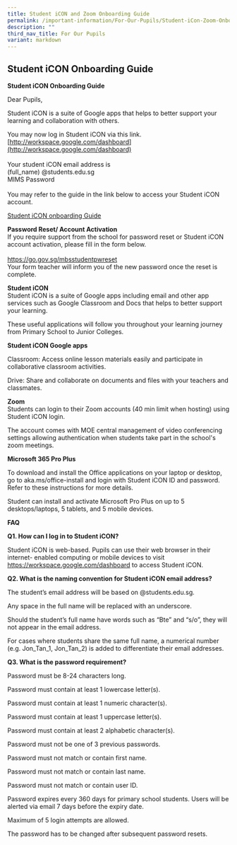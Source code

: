 ```yaml
---
title: Student iCON and Zoom Onboarding Guide
permalink: /important-information/For-Our-Pupils/Student-iCon-Zoom-Onboarding-Guide/
description: ""
third_nav_title: For Our Pupils
variant: markdown
---
```

## Student iCON Onboarding Guide

**Student iCON Onboarding Guide**

Dear Pupils,&nbsp;

Student iCON is a suite of Google apps that helps to better support your learning and collaboration with others.&nbsp;

You may now log in Student iCON via this link.&nbsp;
[http://workspace.google.com/dashboard](http://workspace.google.com/dashboard)
<br><br>
Your student iCON email address is<br>
(full_name) @students.edu.sg<br>
MIMS Password <br><br>
You may refer to the guide in the link below to access your Student iCON account.&nbsp;

[Student iCON onboarding Guide](/files/Student_iCON_Onboarding_Guide.pdf)

**Password Reset/ Account Activation** <br>
If you require support from the school for password reset or Student iCON account activation, please fill in the form below.<br><br>
https://go.gov.sg/mbsstudentpwreset
<br>
Your form teacher will inform you of the new password once the reset is complete.


**Student iCON** <br>
Student iCON is a suite of Google apps including email and other app services such as Google Classroom and Docs that helps to better support your learning.

These useful applications will follow you throughout your learning journey from Primary School to Junior Colleges.

**Student iCON Google apps**

Classroom: Access online lesson materials easily and participate in collaborative classroom activities.

Drive: Share and collaborate on documents and files with your teachers and classmates. 

**Zoom**<br>
Students can login to their Zoom accounts (40 min limit when hosting) using Student iCON login.

The account comes with MOE central management of video conferencing settings allowing authentication when students take part in the school's zoom meetings.

**Microsoft 365 Pro Plus**

To download and install the Office applications on your laptop or desktop, go to aka.ms/office-install and login with Student iCON ID and password. Refer to these instructions for more details.

Student can install and activate Microsoft Pro Plus on up to 5 desktops/laptops, 5 tablets, and 5 mobile devices.

**FAQ** <br>

**Q1.	How can I log in to Student iCON?**

Student iCON is web-based. Pupils can use their web browser in their internet- enabled computing or mobile devices to visit https://workspace.google.com/dashboard to access Student iCON.

**Q2.	What is the naming convention for Student iCON email address?**

The student’s email address will be based on @students.edu.sg.

Any space in the full name will be replaced with an underscore.

Should the student’s full name have words such as “Bte” and “s/o”, they will not appear in the email address.

For cases where students share the same full name, a numerical number (e.g. Jon_Tan_1, Jon_Tan_2) is added to differentiate their email addresses.
	
**Q3.	What is the password requirement?**

Password must be 8-24 characters long.

Password must contain at least 1 lowercase letter(s). 

Password must contain at least 1 numeric character(s). 

Password must contain at least 1 uppercase letter(s). 

Password must contain at least 2 alphabetic character(s). 

Password must not be one of 3 previous passwords. 

Password must not match or contain first name. 

Password must not match or contain last name. 

Password must not match or contain user ID.

Password expires every 360 days for primary school students. Users will be alerted via email 7 days before the expiry date.

Maximum of 5 login attempts are allowed.

The password has to be changed after subsequent password resets.

